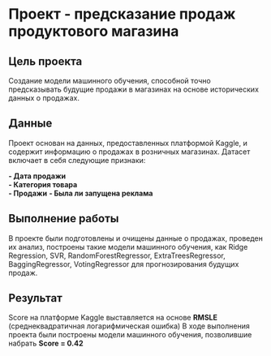 # Проект - предсказание продаж продуктового магазина

## Цель проекта
Создание модели машинного обучения, способной точно предсказывать будущие продажи в магазинах на основе исторических данных о продажах.

## Данные
Проект основан на данных, предоставленных платформой Kaggle, и содержит информацию о продажах в розничных магазинах. Датасет включает в себя следующие признаки:  

**- Дата продажи**  
**- Категория товара**  
**- Продажи**
**- Была ли запущена реклама**

## Выполнение работы
В проекте были подготовлены и очищены данные о продажах, проведен их анализ, построены такие модели машинного обучения, как Ridge Regression, SVR, RandomForestRegressor, ExtraTreesRegressor, BaggingRegressor, VotingRegressor для прогнозирования будущих продаж.

## Результат
Score на платформе Kaggle выставляется на основе **RMSLE** (среднеквадратичная логарифмическая ошибка) В ходе выполнения проекта были построены модели машинного обучения, позволившие набрать **Score = 0.42**
